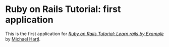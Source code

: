 # Ruby on Rails Tutorial: first application

This is the first application for [*Ruby on Rails Tutorial: Learn rails by Example*](http://railstutorial.org/)
by [Michael Hartl](http://michaelhartl.com/).
